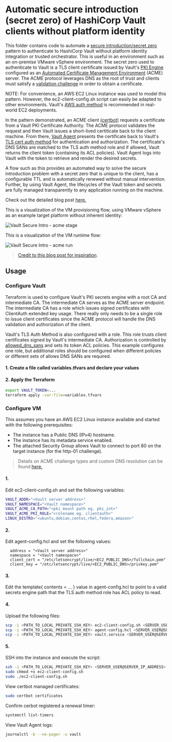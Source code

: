 # Automatic secure introduction (secret zero) of HashiCorp Vault clients without platform identity

This folder contains code to automate a [secure introduction/secret zero](https://developer.hashicorp.com/vault/tutorials/app-integration/secure-introduction) pattern to authenticate to HashiCorp Vault without platform identity integration or trusted orchestrator. This is useful in an environment such as an on-premise VMware vSphere environment. The secret zero used to authenticate to Vault is a TLS client certificate issued by Vault's [PKI Engine](https://developer.hashicorp.com/vault/docs/secrets/pki) configured as an [Automated Certificate Management Environment](https://www.hashicorp.com/blog/what-is-acme-pki) (ACME) server. The ACME protocol leverages DNS as the root of trust and clients must satisfy a [validation challenge](https://letsencrypt.org/docs/challenge-types/) in order to obtain a certificate. 

NOTE: For convenience, an AWS EC2 Linux instance was used to model this pattern. However, the ec2-client-config.sh script can easily be adapted to other environments. Vault's [AWS auth method](https://developer.hashicorp.com/vault/docs/auth/aws) is recommended in real-world EC2 deployments.

In the pattern demonstrated, an ACME client [(certbot)](https://certbot.eff.org/) requests a certificate from a Vault PKI Certificate Authority. The ACME protocol validates the request and then Vault issues a short-lived certiticate back to the client machine. From there, [Vault Agent](https://developer.hashicorp.com/vault/docs/agent-and-proxy/agent) presents the certificate back to Vault's [TLS cert auth method](https://developer.hashicorp.com/vault/docs/auth/cert) for authentication and authorization. The certificate's DNS SANs are matched to the TLS auth method role and if allowed, Vault returns the client token (containing its ACL policies). Vault Agent logs into Vault with the token to retrieve and render the desired secrets.

A flow such as this provides an automated way to solve the secure introduction problem with a secret zero that is unique to the client, has a configurable TTL and is automatically renewed without manual intervention. Further, by using Vault Agent, the lifecycles of the Vault token and secrets are fully managed transparently to any application running on the machine.

Check out the detailed blog post [here.](https://medium.com/hashicorp-engineering/automate-secure-introduction-of-hashicorp-vault-clients-without-platform-identity-6513981a7a6b)

This is a visualization of the VM provisioning flow, using VMware vSphere as an example target platform without inherent identity:

![Vault Secure Intro  - acme stage](https://github.com/user-attachments/assets/9b573442-ef05-4beb-8291-45b2c474d96e)

This is a visualization of the VM runtime flow:

![Vault Secure Intro  - acme run](https://github.com/user-attachments/assets/ec151ecd-4864-4a9e-8576-3ca86dc0ab57)


> [Credit to this blog post for inspiration](https://adfinis.com/en/blog/secret-zero-with-acme/).

## Usage

### Configure Vault
Terraform is used to configure Vault's PKI secrets engine with a root CA and intermediate CA. The intermediate CA serves as the ACME server endpoint. The intermediate CA has a role which issues signed certificates with ClientAuth extended key usage. There really only needs to be a single role to issue client certificates since the ACME protocol will handle the DNS validation and authorization of the client.

Vault's TLS Auth Method is also configured with a role. This role trusts client certificates signed by Vault's intermediate CA. Authorization is controlled by [allowed_dns_sans](https://developer.hashicorp.com/vault/api-docs/auth/cert#allowed_dns_sans) and sets its token ACL policies. This example configures one role, but additional roles should be configured when different policies or different sets of allows DNS SANs are required.

#### 1. Create a file called variables.tfvars and declare your values

#### 2. Apply the Terraform

```bash
export VAULT_TOKEN=...
terraform apply -var-file=variables.tfvars
```
### Configure VM
This assumes you have an AWS EC2 Linux instance available and started with the following prerequisites:
* The instance has a Public DNS (IPv4) hostname. 
* The instance has its metadata service enabled. 
* The attached Security Group allows Vault to connect to port 80 on the target instance (for the http-01 challenge). 

> Details on ACME challenge types and custom DNS resolution can be found [here.](https://developer.hashicorp.com/vault/api-docs/v1.17.x/secret/pki#acme-challenge-types)

#### 1. 
Edit ec2-client-config.sh and set the following variables:

```bash
VAULT_ADDR="<Vault server address>"
VAULT_NAMESPACE="<Vault namespace>"
VAULT_ACME_CA_PATH="<pki mount path eg. pki_int>"
VAULT_ACME_PKI_ROLE="<rolename eg. clientauth>"
LINUX_DISTRO="<ubuntu,debian,centos,rhel,fedora,amazon>"
```

#### 2. 
Edit agent-config.hcl and set the following values:
```hcl
  address = "<Vault server address>"
  namespace = "<Vault namespace>" 
  client_cert = "/etc/letsencrypt/live/<EC2_PUBLIC_DNS>/fullchain.pem"
  client_key = "/etc/letsencrypt/live/<EC2_PUBLIC_DNS>/privkey.pem"
  ```
#### 3. 
  Edit the template{ contents = ... } value in agent-config.hcl to point to a valid secrets engine path that the TLS auth method role has ACL policy to read.

#### 4. 
Upload the following files:

```bash
scp -i <PATH_TO_LOCAL_PRIVATE_SSH_KEY> ec2-client-config.sh <SERVER_USER@SERVER_IP_ADDRESS>:~
scp -i <PATH_TO_LOCAL_PRIVATE_SSH_KEY> agent-config.hcl <SERVER_USER@SERVER_IP_ADDRESS>:~
scp -i <PATH_TO_LOCAL_PRIVATE_SSH_KEY> vault.service <SERVER_USER@SERVER_IP_ADDRESS>:~
```

#### 5. 
SSH into the instance and execute the script:

```bash
ssh -i <PATH_TO_LOCAL_PRIVATE_SSH_KEY> <SERVER_USER@SERVER_IP_ADDRESS>
sudo chmod +x ec2-client-config.sh
sudo ./ec2-client-config.sh
```
View certbot managed certificates:

```bash
sudo certbot certificates
```

Confirm cerbot registered a renewal timer:

```bash
systemctl list-timers
```
View Vault Agent logs:

```bash
journalctl -b --no-pager -u vault
```


